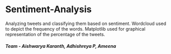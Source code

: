 # Sentiment-Analysis
Analyzing tweets and classifying them based on sentiment. Wordcloud used to depict the frequency of the words. Matplotlib used for graphical representation of the percentage of the tweets.
##### Team - Aishwarya Karanth, Adhishreya P, Ameena
